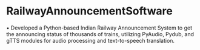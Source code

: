 # RailwayAnnouncementSoftware

•	Developed a Python-based Indian Railway Announcement System to get the announcing status of thousands of trains, utilizing PyAudio, Pydub, and gTTS modules for audio processing and text-to-speech translation.
